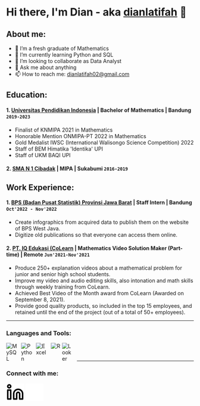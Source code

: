 # Hi there, I'm Dian - aka [dianlatifah](https://www.linkedin.com/in/dianlatifah/) 👋
## About me:
- 🔭 I’m a fresh graduate of Mathematics
- 🌱 I’m currently learning Python and SQL
- 👯 I’m looking to collaborate as Data Analyst
- 💬 Ask me about anything
- 📫 How to reach me: dianlatifah02@gmail.com

## Education:

#### 1. [Universitas Pendidikan Indonesia](https://www.upi.edu/) | Bachelor of Mathematics | Bandung `2019-2023`
   - Finalist of KNMIPA 2021 in Mathematics
   - Honorable Mention ONMIPA-PT 2022 in Mathematics
   - Gold Medalist IWSC (International Walisongo Science Competition) 2022
   - Staff of BEM Himatika 'Identika' UPI
   - Staff of UKM BAQI UPI
     
 #### 2. [SMA N 1 Cibadak](https://sman1cibadak.sch.id/) | MIPA | Sukabumi `2016-2019`

## Work Experience:
#### 1. [BPS (Badan Pusat Statistik) Provinsi Jawa Barat](https://jabar.bps.go.id/) | Staff Intern | Bandung `Oct'2022 - Nov'2022`
   - Create infographics from acquired data to publish them on the website of BPS West Java.
   - Digitize old publications so that everyone can access them online.
#### 2. [PT. IQ Edukasi (CoLearn](https://colearn.id/) | Mathematics Video Solution Maker (Part-time) | Remote `Jun'2021-Nov'2021`
   - Produce 250+ explanation videos about a mathematical problem for junior and senior high school students.
   - Improve my video and audio editing skills, also intonation and math skills through weekly training from CoLearn.
   - Achieved Best Video of the Month award from CoLearn (Awarded on September 8, 2021).
   - Provide good quality products, so included in the top 15 employees, and retained until the end of the project (out of a total of 50+ employees).
---

### Languages and Tools:

[<img align="left" alt="MySQL" width="30px" src="https://cdn.jsdelivr.net/gh/devicons/devicon/icons/mysql/mysql-original.svg" style="padding-right:10px;" />][webdev]
[<img align="left" alt="Python" width="30px" src="https://upload.wikimedia.org/wikipedia/commons/thumb/c/c3/Python-logo-notext.svg/110px-Python-logo-notext.svg.png?20100317150552" style="padding-right:10px;" />][webdev]
[<img align="left" alt="Excel" width="30px" src="https://is2-ssl.mzstatic.com/image/thumb/Purple126/v4/a8/fd/5a/a8fd5a84-c6f1-355f-3b9f-6e86598efaa3/XCEL.png/1200x630bb.png" style="padding-right:10px;" />][webdev]
[<img align="left" alt="R" width="30px" src="https://upload.wikimedia.org/wikipedia/commons/thumb/1/1b/R_logo.svg/724px-R_logo.svg.png" style="padding-right:0px;" />][webdev]
[<img align="left" alt="Looker" width="30px" src="https://www.svgrepo.com/show/354012/looker-icon.svg" style="padding-right:10px;" />][webdev]

<br />
<br />

---
### Connect with me:

[![website](./img/linkedin-light.svg)](https://www.linkedin.com/in/dianlatifah/#gh-light-mode-only)
[![website](./img/linkedin-dark.svg)](https://www.linkedin.com/in/dianlatifah/#gh-dark-mode-only)
&nbsp;&nbsp;



[webdev]: https://github.com/vincentwidyan/vincentwidyan
